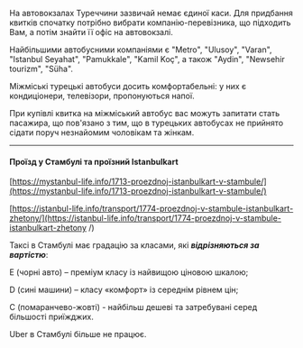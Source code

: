 На автовокзалах Туреччини зазвичай немає єдиної каси. Для придбання квитків спочатку потрібно вибрати компанію-перевізника, що підходить Вам, а потім знайти її офіс на автовокзалі.

Найбільшими автобусними компаніями є "Metro", "Ulusoy", "Varan", "Istanbul Seyahat", "Pamukkale", "Kamil Koç", а також "Aydin", "Newsehir tourizm", "Süha".

Міжміські турецькі автобуси досить комфортабельні: у них є кондиціонери, телевізори, пропонуються напої.

При купівлі квитка на міжміський автобус вас можуть запитати стать пасажира, що пов'язано з тим, що в турецьких автобусах не прийнято сідати поруч незнайомим чоловікам та жінкам. 

***

#### Проїзд у Стамбулі та проїзний Istanbulkart

[https://mystanbul-life.info/1713-proezdnoj-istanbulkart-v-stambule/](https://mystanbul-life.info/1713-proezdnoj-istanbulkart-v-stambule/)

[https://istanbul-life.info/transport/1774-proezdnoj-v-stambule-istanbulkart-zhetony/](https://istanbul-life.info/transport/1774-proezdnoj-v-stambule-istanbulkart-zhetony /)


<section type="warning" title="Зверніть увагу">

Таксі в Стамбулі має градацію за класами, які ***відрізняються за вартістю***:

E (чорні авто) – преміум класу із найвищою ціновою шкалою;

D (сині машини) – класу «комфорт» із середнім рівнем цін;

C (помаранчево-жовті) - найбільш дешеві та затребувані серед більшості приїжджих.

</section>

Uber в Стамбулі більше не працює.